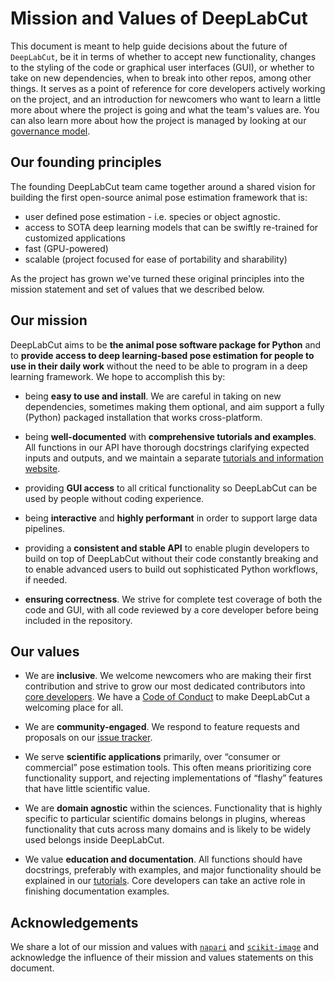 # Mission and Values of DeepLabCut

This document is meant to help guide decisions about the future of `DeepLabCut`, be it in terms of
whether to accept new functionality, changes to the styling of the code or graphical user interfaces (GUI),
or whether to take on new dependencies, when to break into other repos, among other things. It serves as a point of reference for core developers actively working on the project, and an introduction for
newcomers who want to learn a little more about where the project is going and what the team's
values are. You can also learn more about how the project is managed by looking at our [governance model](docs/Governance.md).

## Our founding principles

The founding DeepLabCut team came together around a shared vision for building the first open-source animal pose estimation framework 
that is:

- user defined pose estimation - i.e. species or object agnostic.
- access to SOTA deep learning models that can be swiftly re-trained for customized applications
- fast (GPU-powered)
- scalable (project focused for ease of portability and sharability)


As the project has grown we've turned these original principles into the mission statement and set of values that we described below.

## Our mission

DeepLabCut aims to be **the animal pose software package for Python** and to **provide access to deep learning-based pose estimation for people to use in their daily work** without the need to be able to program in a deep learning framework.
We hope to accomplish this by:

- being **easy to use and install**. We are careful in taking on new dependencies, sometimes making them optional, and aim support a fully (Python) packaged installation that works cross-platform.

- being **well-documented** with **comprehensive tutorials and examples**. All functions in our API have thorough docstrings clarifying expected inputs and outputs, and we maintain a separate [tutorials and information website](http://deeplabcut.org).

- providing **GUI access** to all critical functionality so DeepLabCut can be used by people without coding experience.

- being **interactive** and **highly performant** in order to support large data pipelines.

- providing a **consistent and stable API** to enable plugin developers to build on top of DeepLabCut without their code constantly breaking and to enable advanced users to build out sophisticated Python workflows, if needed.

- **ensuring correctness**. We strive for complete test coverage of both the code and GUI, with all code reviewed by a core developer before being included in the repository.

## Our values

- We are **inclusive**. We welcome newcomers who are making their first contribution and strive to grow our most dedicated contributors into [core developers](https://github.com/orgs/DeepLabCut/teams/core-developers). We have a [Code of Conduct](CODE_OF_CONDUCT.md) to make DeepLabCut
a welcoming place for all.

- We are **community-engaged**. We respond to feature requests and proposals on our [issue tracker](https://github.com/DeepLabCut/DeepLabCut/issues).

- We serve **scientific applications** primarily, over “consumer or commercial” pose estimation tools. This often means prioritizing core functionality support, and rejecting implementations of “flashy” features that have little scientific value.

- We are **domain agnostic** within the sciences. Functionality that is highly specific to particular scientific domains belongs in plugins, whereas functionality that cuts across many domains and is likely to be widely used belongs inside DeepLabCut.

- We value **education and documentation**. All functions should have docstrings, preferably with examples, and major functionality should be explained in our [tutorials](http://deeplabcut.org). Core developers can take an active role in finishing documentation examples.


## Acknowledgements

We share a lot of our mission and values with [`napari`](https://napari.org/docs/developers/MISSION_AND_VALUES.html) and [`scikit-image`](https://scikit-image.org/docs/dev/values.html) and acknowledge the influence of their mission and values statements on this document.
